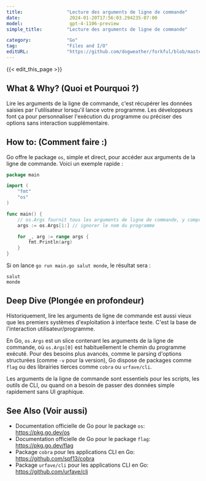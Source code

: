 ```yaml
---
title:                "Lecture des arguments de ligne de commande"
date:                  2024-01-20T17:56:03.294235-07:00
model:                 gpt-4-1106-preview
simple_title:         "Lecture des arguments de ligne de commande"

category:             "Go"
tag:                  "Files and I/O"
editURL:              "https://github.com/dogweather/forkful/blob/master/content/fr/go/reading-command-line-arguments.md"
---
```


{{< edit_this_page >}}

## What & Why? (Quoi et Pourquoi ?)
Lire les arguments de la ligne de commande, c'est récupérer les données saisies par l'utilisateur lorsqu'il lance votre programme. Les développeurs font ça pour personnaliser l'exécution du programme ou préciser des options sans interaction supplémentaire.

## How to: (Comment faire :)

Go offre le package `os`, simple et direct, pour accéder aux arguments de la ligne de commande. Voici un exemple rapide :

```go
package main

import (
	"fmt"
	"os"
)

func main() {
	// os.Args fournit tous les arguments de ligne de commande, y compris le nom du programme.
	args := os.Args[1:] // ignorer le nom du programme

	for _, arg := range args {
		fmt.Println(arg)
	}
}
```

Si on lance `go run main.go salut monde`, le résultat sera :

```
salut
monde
```

## Deep Dive (Plongée en profondeur)

Historiquement, lire les arguments de ligne de commande est aussi vieux que les premiers systèmes d'exploitation à interface texte. C'est la base de l'interaction utilisateur/programme.

En Go, `os.Args` est un slice contenant les arguments de la ligne de commande, où `os.Args[0]` est habituellement le chemin du programme exécuté. Pour des besoins plus avancés, comme le parsing d'options structurées (comme `-v` pour la version), Go dispose de packages comme `flag` ou des librairies tierces comme `cobra` ou `urfave/cli`.

Les arguments de la ligne de commande sont essentiels pour les scripts, les outils de CLI, ou quand on a besoin de passer des données simple rapidement sans UI graphique.

## See Also (Voir aussi)

- Documentation officielle de Go pour le package `os`: https://pkg.go.dev/os
- Documentation officielle de Go pour le package `flag`: https://pkg.go.dev/flag
- Package `cobra` pour les applications CLI en Go: https://github.com/spf13/cobra
- Package `urfave/cli` pour les applications CLI en Go: https://github.com/urfave/cli
